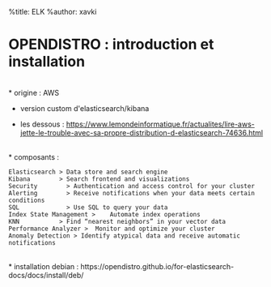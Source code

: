 %title: ELK
%author: xavki


# OPENDISTRO : introduction et installation


<br>
* origine : AWS

* version custom d'elasticsearch/kibana

* les dessous : https://www.lemondeinformatique.fr/actualites/lire-aws-jette-le-trouble-avec-sa-propre-distribution-d-elasticsearch-74636.html

<br>
* composants :

```
Elasticsearch >	Data store and search engine
Kibana 	      > Search frontend and visualizations
Security 	    > Authentication and access control for your cluster
Alerting 	    > Receive notifications when your data meets certain conditions
SQL 	        > Use SQL to query your data
Index State Management > 	Automate index operations
KNN           >	Find “nearest neighbors” in your vector data
Performance Analyzer > 	Monitor and optimize your cluster
Anomaly Detection >	Identify atypical data and receive automatic notifications
```

<br>
* installation debian : 
https://opendistro.github.io/for-elasticsearch-docs/docs/install/deb/
